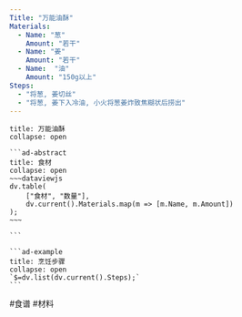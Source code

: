 ```yaml
---
Title: "万能油酥"
Materials:
  - Name: "葱"
    Amount: "若干"
  - Name: "姜"
    Amount: "若干"
  - Name:  "油"
    Amount: "150g以上"
Steps:
  - "将葱, 姜切丝"
  - "将葱, 姜下入冷油, 小火将葱姜炸致焦糊状后捞出"
---
```

````ad-quote
title: 万能油酥
collapse: open

```ad-abstract
title: 食材
collapse: open
~~~dataviewjs
dv.table(
	["食材", "数量"],
	dv.current().Materials.map(m => [m.Name, m.Amount])
);
~~~

```

```ad-example
title: 烹饪步骤
collapse: open
`$=dv.list(dv.current().Steps);`
```

````

#食谱 #材料